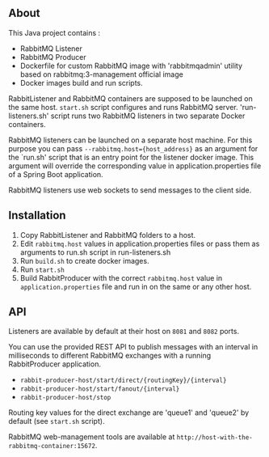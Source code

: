 ## About

This Java project contains :

* RabbitMQ Listener
* RabbitMQ Producer
* Dockerfile for custom RabbitMQ image with 'rabbitmqadmin' utility based on rabbitmq:3-management official image
* Docker images build and run scripts. 

RabbitListener and RabbitMQ containers are supposed to be launched on the same host.
`start.sh` script configures and runs RabbitMQ server.
'run-listeners.sh' script runs two RabbitMQ listeners in two separate Docker containers.

RabbitMQ listeners can be launched on a separate host machine. For this purpose you can pass `--rabbitmq.host={host_address}` as an argument for the `run.sh' script that is an entry point for the listener docker image. This argument will override the corresponding value in application.properties file of a Spring Boot application.

RabbitMQ listeners use web sockets to send messages to the client side.

## Installation

1. Copy RabbitListener and RabbitMQ folders to a host.
2. Edit `rabbitmq.host` values in application.properties files or pass them as arguments to run.sh script in run-listeners.sh
3. Run `build.sh` to create docker images.
4. Run `start.sh`
5. Build RabbitProducer with the correct `rabbitmq.host` value in `application.properties` file and run in on the same or any other host.

## API

Listeners are available by default at their host on `8081` and `8082` ports.

You can use the provided REST API to publish messages with an interval in milliseconds to different RabbitMQ exchanges with a running RabbitProducer application.

* `rabbit-producer-host/start/direct/{routingKey}/{interval}`
* `rabbit-producer-host/start/fanout/{interval}`
* `rabbit-producer-host/stop`

Routing key values for the direct exchange are 'queue1' and 'queue2' by default (see `start.sh` script).

RabbitMQ web-management tools are available at `http://host-with-the-rabbitmq-container:15672`.

